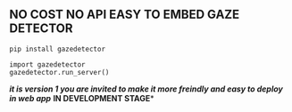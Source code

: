 ## NO COST NO API EASY TO EMBED GAZE DETECTOR
```
pip install gazedetector
```
```
import gazedetector
gazedetector.run_server()
```
***it is version 1 you are invited to make it more freindly and easy to deploy in web app***
****IN DEVELOPMENT STAGE*****
